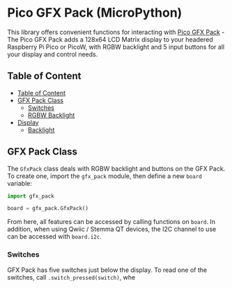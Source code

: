 # Pico GFX Pack (MicroPython) <!-- omit in toc -->

This library offers convenient functions for interacting with [Pico GFX Pack](https://shop.pimoroni.com/products/gfxpack) - The Pico GFX Pack adds a 128x64 LCD Matrix display to your headered Raspberry Pi Pico or PicoW, with RGBW backlight and 5 input buttons for all your display and control needs.

## Table of Content
- [Table of Content](#table-of-content)
- [GFX Pack Class](#gfx-pack-class)
  - [Switches](#switches)
  - [RGBW Backlight](#rgbw-backlight)
- [Display](#display)
  - [Backlight](#backlight)


## GFX Pack Class

The `GfxPack` class deals with RGBW backlight and buttons on the GFX Pack. To create one, import the `gfx_pack` module, then define a new `board` variable:

```python
import gfx_pack

board = gfx_pack.GfxPack()
```

From here, all features can be accessed by calling functions on `board`. In addition, when using Qwiic / Stemma QT devices, the I2C channel to use can be accessed with `board.i2c`.

### Switches

GFX Pack has five switches just below the display. To read one of the switches, call `.switch_pressed(switch)`, whe